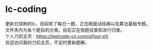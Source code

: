 # lc-coding
更新日常刷的lc，目前除了每日一题，正在刷面试经典以及算法基础专题。<br/>
文件夹内为各个题目的分类，目前正在按题目类型进行归类。<br/>
个人力扣主页：https://leetcode-cn.com/u/four-e1/<br/>
欢迎访问我的力扣主页，不定时更新题解。
